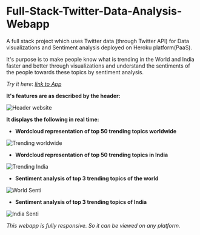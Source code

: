 # Full-Stack-Twitter-Data-Analysis-Webapp
A full stack project which uses Twitter data (through Twitter API) for Data visualizations and Sentiment analysis deployed on Heroku platform(PaaS).

It's purpose is to make people know what is trending in the World and India faster and better through visualizations and understand the sentiments of the people towards these topics by sentiment analysis.


*Try it here*: [*link to App*](https://twitter-dashboard.herokuapp.com/)

**It's features are as described by the header:**

![Header website](https://user-images.githubusercontent.com/45977202/82545845-db8a3180-9b74-11ea-9c73-e944ae91c3dd.png)

**It displays the following in real time:**

* **Wordcloud representation of top 50 trending topics worldwide**

![Trending worldwide](https://user-images.githubusercontent.com/45977202/82548688-505f6a80-9b79-11ea-8014-958eccd27afb.png)

* **Wordcloud representation of top 50 trending topics in India**

![Trending India](https://user-images.githubusercontent.com/45977202/82548715-5d7c5980-9b79-11ea-8e52-76dfc2e64022.png)

* **Sentiment analysis of top 3 trending topics of the world**

![World Senti](https://user-images.githubusercontent.com/45977202/82548779-7be25500-9b79-11ea-8ba8-c4d2c200924d.png)

* **Sentiment analysis of top 3 trending topics of India**

![India Senti](https://user-images.githubusercontent.com/45977202/82548790-7f75dc00-9b79-11ea-9d70-418f6c803025.png)

*This webapp is fully responsive. So it can be viewed on any platform.*
